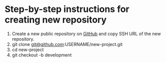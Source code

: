 # Step-by-step instructions for creating new repository

1. Create a new public repository on [GitHub](https://github.com/) and copy SSH URL of the new repository.
2. git clone <git@github.com>:USERNAME/new-project.git
3. cd new-project
4. git checkout -b development
